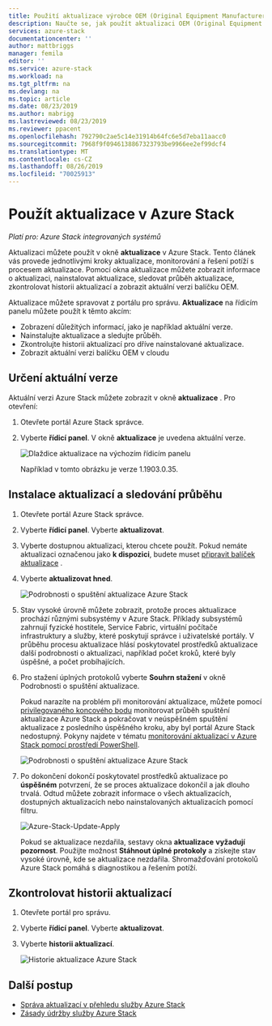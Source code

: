 ```yaml
---
title: Použití aktualizace výrobce OEM (Original Equipment Manufacturer) na Azure Stack | Microsoft Docs
description: Naučte se, jak použít aktualizaci OEM (Original Equipment Manufacturer) na Azure Stack.
services: azure-stack
documentationcenter: ''
author: mattbriggs
manager: femila
editor: ''
ms.service: azure-stack
ms.workload: na
ms.tgt_pltfrm: na
ms.devlang: na
ms.topic: article
ms.date: 08/23/2019
ms.author: mabrigg
ms.lastreviewed: 08/23/2019
ms.reviewer: ppacent
ms.openlocfilehash: 792790c2ae5c14e31914b64fc6e5d7eba11aacc0
ms.sourcegitcommit: 7968f9f0946138867323793be9966ee2ef99dcf4
ms.translationtype: MT
ms.contentlocale: cs-CZ
ms.lasthandoff: 08/26/2019
ms.locfileid: "70025913"
---
```

# <a name="apply-updates-in-azure-stack"></a>Použít aktualizace v Azure Stack

*Platí pro: Azure Stack integrovaných systémů*

Aktualizaci můžete použít v okně **aktualizace** v Azure Stack. Tento článek vás provede jednotlivými kroky aktualizace, monitorování a řešení potíží s procesem aktualizace. Pomocí okna aktualizace můžete zobrazit informace o aktualizaci, nainstalovat aktualizace, sledovat průběh aktualizace, zkontrolovat historii aktualizací a zobrazit aktuální verzi balíčku OEM.

Aktualizace můžete spravovat z portálu pro správu. **Aktualizace** na řídicím panelu můžete použít k těmto akcím:

-   Zobrazení důležitých informací, jako je například aktuální verze.
-   Nainstalujte aktualizace a sledujte průběh.
-   Zkontrolujte historii aktualizací pro dříve nainstalované aktualizace.
-   Zobrazit aktuální verzi balíčku OEM v cloudu

## <a name="determine-the-current-version"></a>Určení aktuální verze

Aktuální verzi Azure Stack můžete zobrazit v okně **aktualizace** . Pro otevření:

1.  Otevřete portál Azure Stack správce.

2.  Vyberte **řídicí panel**. V okně **aktualizace** je uvedena aktuální verze.

    ![Dlaždice aktualizace na výchozím řídicím panelu](./media/azure-stack-update-apply/image1.png)

    Například v tomto obrázku je verze 1.1903.0.35.

## <a name="install-updates-and-monitor-progress"></a>Instalace aktualizací a sledování průběhu

1.  Otevřete portál Azure Stack správce.

2.  Vyberte **řídicí panel**. Vyberte **aktualizovat**.

3.  Vyberte dostupnou aktualizaci, kterou chcete použít. Pokud nemáte aktualizaci označenou jako **k dispozici**, budete muset [připravit balíček aktualizace](azure-stack-update-prepare-package.md) .

4.  Vyberte **aktualizovat hned**.

    ![Podrobnosti o spuštění aktualizace Azure Stack](./media/azure-stack-update-apply/image2.png)

5.  Stav vysoké úrovně můžete zobrazit, protože proces aktualizace prochází různými subsystémy v Azure Stack. Příklady subsystémů zahrnují fyzické hostitele, Service Fabric, virtuální počítače infrastruktury a služby, které poskytují správce i uživatelské portály. V průběhu procesu aktualizace hlásí poskytovatel prostředků aktualizace další podrobnosti o aktualizaci, například počet kroků, které byly úspěšné, a počet probíhajících.

6.  Pro stažení úplných protokolů vyberte **Souhrn stažení** v okně Podrobnosti o spuštění aktualizace.

    Pokud narazíte na problém při monitorování aktualizace, můžete pomocí [privilegovaného koncového bodu](https://docs.microsoft.com/azure-stack/operator/azure-stack-privileged-endpoint) monitorovat průběh spuštění aktualizace Azure Stack a pokračovat v neúspěšném spuštění aktualizace z posledního úspěšného kroku, aby byl portál Azure Stack nedostupný. Pokyny najdete v tématu [monitorování aktualizací v Azure Stack pomocí prostředí PowerShell](azure-stack-update-monitor.md).

    ![Podrobnosti o spuštění aktualizace Azure Stack](./media/azure-stack-update-apply/image3.png)

7.  Po dokončení dokončí poskytovatel prostředků aktualizace po **úspěšném** potvrzení, že se proces aktualizace dokončil a jak dlouho trvalá. Odtud můžete zobrazit informace o všech aktualizacích, dostupných aktualizacích nebo nainstalovaných aktualizacích pomocí filtru.

    ![Azure-Stack-Update-Apply](./media/azure-stack-update-apply/image4.png)

    Pokud se aktualizace nezdařila, sestavy okna **aktualizace** **vyžadují pozornost**. Použijte možnost **Stáhnout úplné protokoly** a získejte stav vysoké úrovně, kde se aktualizace nezdařila. Shromažďování protokolů Azure Stack pomáhá s diagnostikou a řešením potíží.

## <a name="review-update-history"></a>Zkontrolovat historii aktualizací

1.  Otevřete portál pro správu.

2.  Vyberte **řídicí panel**. Vyberte **aktualizovat**.

3.  Vyberte **historii aktualizací**.

    ![Historie aktualizace Azure Stack](./media/azure-stack-update-apply/image7.png)

## <a name="next-steps"></a>Další postup

-   [Správa aktualizací v přehledu služby Azure Stack](https://docs.microsoft.com/azure-stack/operator/azure-stack-updates)  
-   [Zásady údržby služby Azure Stack](https://docs.microsoft.com/azure-stack/operator/azure-stack-servicing-policy)  

